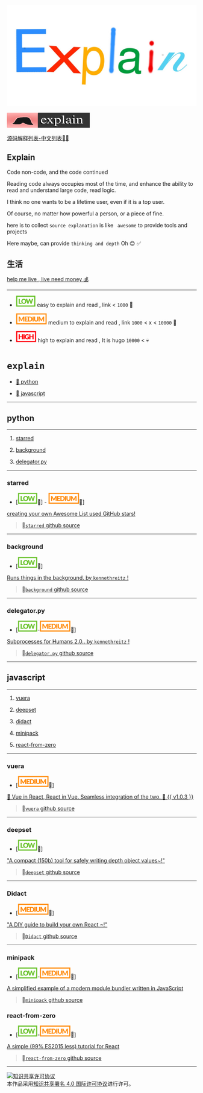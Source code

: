 ![Explain](./explain.jpg)

[![explain](./minilogo.svg)](https://github.com/chinanf-boy/Source-Explain)

[源码解释列表-中文列表📖📖](./README.zh.md)


## Explain 

Code non-code, and the code continued

Reading code always occupies most of the time, and enhance the ability to read and understand large code, read logic.

I think no one wants to be a lifetime user, even if it is a top user.

Of course, no matter how powerful a person, or a piece of fine.

here is to collect `` source explanation `` is like `` awesome`` to provide tools and projects

Here maybe, can provide `` thinking and depth `` Oh 😊 ✅ </s>

## 生活

[help me live , live need money 💰](https://github.com/chinanf-boy/live-need-money)

---

- ![Low](low.svg) easy to explain and read , link < ` 1000 ` 🐶

- ![Medium](./medium.svg) medium to explain and read , link `1000` < x < ` 10000 ` 💪

- ![High](./high.svg) high to explain and read , It is hugo `10000` < 💀


# ``explain``

- [📖 python](#python)

- [📖 javascript](#javascript)

---

## python

---

1. [starred](#stared)

2. [background](#backgrond)

3. [delegator.py](#delegator.py)

---

### starred

- [![Low](low.svg)📖] - ![medium](medium.svg)📖] 

[creating your own Awesome List used GitHub stars! ](https://github.com/chinanf-boy/explain-starred)

>  🔗[`starred` github source](https://github.com/maguowei/starred)

---

### background

 - [![Low](low.svg)📖] 
 
 [Runs things in the background. by `kennethreitz` !](https://github.com/chinanf-boy/explain-background)

> 🔗[`background` github source](https://github.com/kennethreitz/background)

---

### delegator.py

 - [![Low](low.svg)-![medium](medium.svg)📖] 
 
 [Subprocesses for Humans 2.0.. by `kennethreitz` !](https://github.com/chinanf-boy/explain-delegator-py)

> 🔗[`delegator.py` github source](https://github.com/kennethreitz/delegator.py)


---

## javascript

---

<!-- <details>

<summary> Menu </summary> -->

1. [vuera](#vuera)

2. [deepset](#deepset)

3. [didact](#didact)

4. [minipack](#minipack)

5. [react-from-zero](#react-from-zero)

<!-- </details> -->

---

### vuera

- [![medium](medium.svg)📖] 

[👀 Vue in React, React in Vue. Seamless integration of the two. 👯 {{ v1.0.3 }}](https://github.com/chinanf-boy/explain-vuera)

> 🔗[`vuera` github source](https://github.com/akxcv/vuera)

---

### deepset

- [![low](low.svg)📖] 

[ "A compact (150b) tool for safely writing depth object values ​​~!"](https://github.com/chinanf-boy/deepset-explain/blob/master/readme.en.md)

> 🔗[`deepset` github source](https://github.com/lukeed/deepset)

---

### Didact

- [![medium](medium.svg)📖]  

["A DIY guide to build your own React ​​~!"](https://engineering.hexacta.com/didact-learning-how-react-works-by-building-it-from-scratch-51007984e5c5)

> 🔗[`Didact` github source](https://github.com/hexacta/didact)

---

### minipack

 - [![Low](low.svg)-![medium](medium.svg)📖] 
 
 [ A simplified example of a modern module bundler written in JavaScript](https://github.com/ronami/minipack)

> 🔗[`minipack` github source](https://github.com/ronami/minipack)

### react-from-zero

 - [![Low](low.svg)-![medium](medium.svg)📖] 
 
 [A simple (99% ES2015 less) tutorial for React](https://github.com/kay-is/react-from-zero)

> 🔗[`react-from-zero` github source](https://github.com/kay-is/react-from-zero)



---

<a rel="license" href="http://creativecommons.org/licenses/by/4.0/"><img alt="知识共享许可协议" style="border-width:0" src="https://i.creativecommons.org/l/by/4.0/88x31.png" /></a><br />本作品采用<a rel="license" href="http://creativecommons.org/licenses/by/4.0/">知识共享署名 4.0 国际许可协议</a>进行许可。

